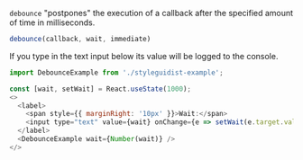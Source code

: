 `debounce` "postpones" the execution of a callback after the specified amount of time in milliseconds.

```js static
debounce(callback, wait, immediate)
```

If you type in the text input below its value will be logged to the console.

```js
import DebounceExample from './styleguidist-example';

const [wait, setWait] = React.useState(1000);
<>
  <label>
    <span style={{ marginRight: '10px' }}>Wait:</span>
    <input type="text" value={wait} onChange={e => setWait(e.target.value)} />
  </label>
  <DebounceExample wait={Number(wait)} />
</>
```